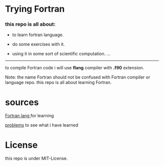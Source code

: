 # Trying Fortran


### this repo is all about:

- to learn fortran language. 

- do some exercises  with it. 

- using it in some sort of scientific computation. 
...
---
to compile Fortran code i will use **flang** compiler with **.f90** extension.

Note: the name Fortran should not be confused with Fortran compiler or language repo.
this repo is all about learning Fortran.

# sources

[Fortran lang ](https://fortran-lang.org/learn/) for learning 

[problems](https://web.chem.ox.ac.uk/fortran/exercise-io.html) to see what i have learned

# License

this repo is under MIT-License.
